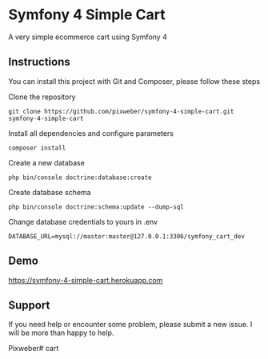 # Symfony 4 Simple Cart

A very simple ecommerce cart using Symfony 4

## Instructions

You can install this project with Git and Composer, please follow these steps

Clone the repository

`git clone https://github.com/pixweber/symfony-4-simple-cart.git symfony-4-simple-cart`

Install all dependencies and configure parameters

`composer install` 

Create a new database 

`php bin/console doctrine:database:create`

Create database schema

`php bin/console doctrine:schema:update --dump-sql`

Change database credentials to yours in .env

`DATABASE_URL=mysql://master:master@127.0.0.1:3306/symfony_cart_dev`

## Demo

https://symfony-4-simple-cart.herokuapp.com

## Support

If you need help or encounter some problem, please submit a new issue. I will be more than happy to help.

Pixweber# cart
